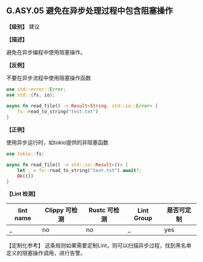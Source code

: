 ## G.ASY.05  避免在异步处理过程中包含阻塞操作

**【级别】** 建议

**【描述】**

避免在异步编程中使用阻塞操作。

**【反例】**

不要在异步流程中使用阻塞操作函数

```rust
use std::error::Error;
use std::{fs, io};
    
async fn read_file() -> Result<String, std::io::Error> {
    fs::read_to_string("test.txt")
}
```

**【正例】**

使用异步运行时，如tokio提供的非阻塞函数

```rust
use tokio::fs;

async fn read_file() -> std::io::Result<()> {
    let _ = fs::read_to_string("test.txt").await?;
    Ok(())
}
```

**【Lint 检测】**

| lint name | Clippy 可检测 | Rustc 可检测 | Lint Group | 是否可定制 |
| --------- | ------------- | ------------ | ---------- | ---------- |
| _         | no            | no           | _          | yes        |

【定制化参考】
这条规则如果需要定制Lint，则可以扫描异步过程，找到黑名单定义的阻塞操作调用，进行告警。
